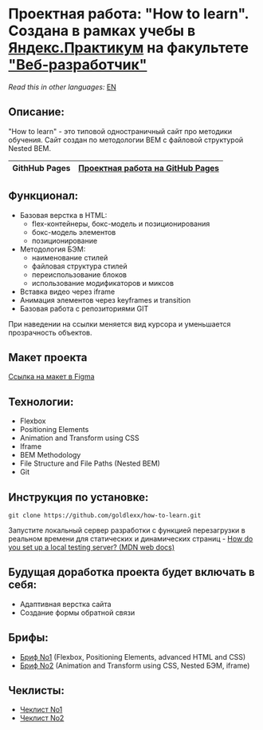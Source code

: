 # Проектная работа: "How to learn". Создана в рамках учебы в [Яндекс.Практикум](https://praktikum.yandex.ru/) на факультете ["Веб-разработчик"](https://praktikum.yandex.ru/web/)

*Read this in other languages:* [EN](https://github.com/goldlexx/how-to-learn/blob/main/REDME.EN.md)

## Описание:

"How to learn" - это типовой одностраничный сайт про методики обучения. Сайт создан по методологии BEM с файловой структурой Nested BEM.


| **GithHub Pages** | [Проектная работа на GitHub Pages](https://goldlexx.github.io/how-to-learn/) |
| ----------------- | -------------------------------------------------------------------- |

## Функционал:

* Базовая верстка в HTML:
  - flex-контейнеры, бокс-модель и позиционирования
  - бокс-модель элементов
  - позиционирование
* Методология БЭМ:
  - наименование стилей
  - файловая структура стилей
  - переиспользование блоков
  - использование модификаторов и миксов
* Вставка видео через iframe
* Анимация элементов через keyframes и transition
* Базовая работа с репозиториями GIT

При наведении на ссылки меняется вид курсора и уменьшается прозрачность объектов.

## Макет проекта

[Ссылка на макет в Figma](https://www.figma.com/file/5S2WSbEFL6awjVWJ0NWL8Q/Sprint-3_-Russia-_-desktop-+-mobile)

## Технологии:

* Flexbox
* Positioning Elements
* Animation and Transform using CSS
* Iframe
* BEM Methodology
* File Structure and File Paths (Nested BEM)
* Git

## Инструкция по установке:

```
git clone https://github.com/goldlexx/how-to-learn.git
```
Запустите локальный сервер разработки с функцией перезагрузки в реальном времени для статических и динамических страниц - [How do you set up a local testing server? (MDN web docs)](https://developer.mozilla.org/en-US/docs/Learn/Common_questions/set_up_a_local_testing_server)

## Будущая доработка проекта будет включать в себя:

* Адаптивная верстка сайта
* Создание формы обратной связи

## Брифы:
* [Бриф No1](https://code.s3.yandex.net/web-developer/project-1/sprint-1-brief.pdf) (Flexbox, Positioning Elements, advanced HTML and CSS)
* [Бриф No2](https://code.s3.yandex.net/web-developer/project-1/sprint-2-brief.pdf) (Animation and Transform using CSS, Nested БЭМ, iframe)

## Чеклисты:
* [Чеклист No1](https://code.s3.yandex.net/web-developer/checklists/checklist-1/index.html)
* [Чеклист No2](https://code.s3.yandex.net/web-developer/checklists/checklist-2/index.html)

